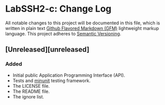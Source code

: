 # LabSSH2-c: Change Log

All notable changes to this project will be documented in this file, which is written in plain text [Github Flavored Markdown (GFM)](https://help.github.com/articles/github-flavored-markdown/) lightweight markup language. This project adheres to [Semantic Versioning](http://semver.org).

## [Unreleased][unreleased]

### Added

- Initial public Application Programming Interface (API).
- Tests and [minunit](https://github.com/siu/minunit) testing framework.
- The LICENSE file.
- The README file.
- The ignore list.

